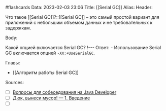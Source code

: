 #flashcards
Data: 2023-02-03 23:06
Title: [[Serial GC]]
Alias:
Header:

Что такое [[Serial GC]]?::[[Serial GC]] – это самый простой вариант для приложений с небольшим объемом данных и не требовательных к задержкам.
<!--SR:!2023-02-05,1,130-->



Body:


Какой опцией включается Serial GC?
!---
Ответ:
	- Использование Serial GC включается опцией `-XX:+UseSerialGC`.
<!--SR:!2023-02-05,1,130-->




Главы:
- [[Алгоритм работы Serial GC]]


Sources:
- [ ] [Вопросы для собеседования на Java Developer](https://github.com/enhorse/java-interview/blob/master/README.md#%D0%9E%D0%9E%D0%9F)
- [ ] [Дюк, вынеси мусор! — 1. Введение](https://habr.com/ru/post/269621/)
- [ ] []()
